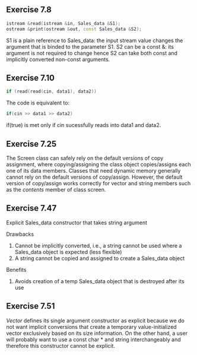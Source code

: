 ## Exercise 7.8

```cpp
istream &read(istream &in, Sales_data &S1);
ostream &print(ostream &out, const Sales_data &S2);
```
S1 is a plain reference to Sales_data: the input stream value changes the argument that is binded to the parameter S1.
S2 can be a const &: its argument is not required to change hence S2 can take both const and implicitly converted non-const arguments.

## Exercise 7.10

```cpp
if (read(read(cin, data1), data2))

```
The code is equivalent to: 

```cpp
if(cin >> data1 >> data2)
```
if(true) is met only if cin sucessfully reads into data1 and data2.


## Exercise 7.25
The Screen class can safely rely on the default versions of copy assignment, where copying/assigning the class object copies/assigns each one of its data members. Classes that need dynamic memory generally cannot rely on the default versions of copy/assign. However, the default version of copy/assign works correctly for vector and string members such as the *contents* member of class screen.

## Exercise 7.47

Explicit Sales_data constructor that takes string argument

Drawbacks
1. Cannot be implicitly converted, i.e., a string cannot be used where a Sales_data object is expected (less flexible)
2. A string cannot be copied and assigned to create a Sales_data object

Benefits
1. Avoids creation of a temp Sales_data object that is destroyed after its use

## Exercise 7.51
*Vector* defines its single argument constructor as explicit because we do not want implicit conversions that create a temporary value-initialized vector exclusively based on its size information. On the other hand, a user will probably want to use a const char * and string interchangeably and therefore this constructor cannot be explicit.


